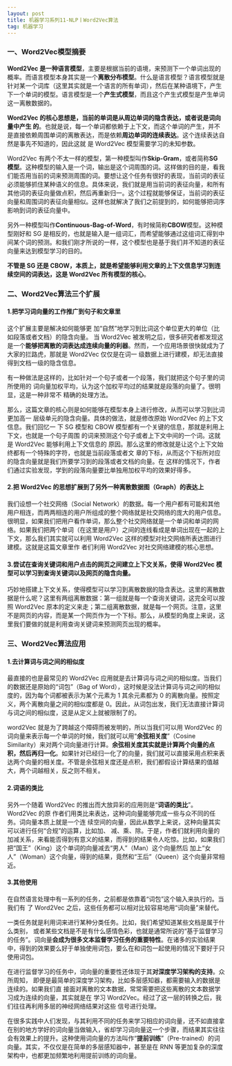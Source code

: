 ```yaml
---
layout: post
title: 机器学习系列11-NLP丨Word2Vec算法
tag: 机器学习
---
```


### 一、Word2Vec模型摘要

**Word2Vec 是一种语言模型**，主要是根据当前的语境，来预测下一个单词出现的概率。而语言模型本身其实是一个**离散分布模型**。什么是语言模型？语言模型就是针对某一个词库（这里其实就是一个语言的所有单词），然后在某种语境下，产生下一个单词的模型。语言模型是一个**产生式模型**，而且这个产生式模型是产生单词这一离散数据的。

**Word2Vec 的核心思想是，当前的单词是从周边单词的隐含表达，或者说是词向量中产生 的**。也就是说，每一个单词都依赖于上下文，而这个单词的产生，并不是直接依赖周围单词的离散表达，而是依赖**周边单词的连续表达**。这个连续表达自然是事先不知道的，因此这就 是 Word2Vec 模型需要学习的未知参数。

Word2Vec 有两个不太一样的模型，第一种模型叫作**Skip-Gram**，或者简称**SG 模型**。这种模型的输入是一个词，输出是这个词周围的词。这样做的目的是，看我们能否用当前的词来预测周围的词。要想让这个任务有很好的表现，当前词的表征必须能够抓住某种语义的信息。具体来说，我们就是用当前词的表征向量，和所有其他词的表征向量做点积，然后再重新归一。这个过程就能够保证，当前词的表征向量和周围词的表征向量相似。这样也就解决了我们之前提到的，如何能够把词序影响到词的表征向量中。

另外一种模型叫作**Continuous-Bag-of-Word**，有时候简称**CBOW**模型。这种模型刚好和 SG 是相反的，也就是输入是一组词汇，而希望能够通过这组词汇得到中间某个词的预测。和我们刚才所说的一样，这个模型也是基于我们并不知道的表征向量来达到模型学习的目的。

**不管是 SG 还是 CBOW，本质上，就是希望能够利用文章的上下文信息学习到连续空间的词表达，这是 Word2Vec 所有模型的核心**。

### 二、Word2Vec算法三个扩展

#### 1.把学习词向量的工作推广到句子和文章里

这个扩展主要是解决如何能够更 加“自然”地学习到比词这个单位更大的单位（比如段落或者文档）的隐含向量。
当 Word2Vec 被发明之后，很多研究者都发现这是一个**能够把离散的词表达成连续向量的利器**。然而，一个应用场景很快就成为了大家的拦路虎，那就是 Word2Vec 仅仅是在词一 级数据上进行建模，却无法直接得到文档一级的隐含信息。

有一种做法是这样的，比如针对一个句子或者一个段落，我们就把这个句子里的词所使用的 词向量加权平均，认为这个加权平均过的结果就是段落的向量了。很明显，这是一种非常不 精确的处理方法。

那么，这篇文章的核心则是如何能够在模型本身上进行修改，从而可以学习到比词更加高一 层级单元的隐含向量。具体的做法，就是修改原始 Word2Vec 的上下文信息。我们回忆一 下 SG 模型和 CBOW 模型都有一个关键的信息，那就是利用上下文，也就是一个句子周围 的词来预测这个句子或者上下文中间的一个词。这就是 Word2Vec 能够利用上下文信息的 原因。那么这里的修改就是让这个上下文始终都有一个特殊的字符，也就是当前段落或者文 章的下标，从而这个下标所对应的隐含向量就是我们所要学习到的段落或者文档的向量。在 这样的情况下，作者们通过实验发现，学到的段落向量要比单独用加权平均的效果好得多。

#### 2.把 Word2Vec 的思想扩展到了另外一种离散数据图（Graph）的表达上

我们设想一个社交网络（Social Network）的数据。每一个用户都有可能和其他用户相连，而两两相连的用户所组成的整个网络就是社交网络的庞大的用户信息。很明显，如果我们把用户看作单词，那么整个社交网络就是一个单词和单词的网络。如果我们把两个单词（在这里是用户）之间的连线看成是单词出现在一起的上下文，那么我们其实就可以利用 Word2Vec 这样的模型对社交网络所表达图进行建模。这就是这篇文章里作 者们利用 Word2Vec 对社交网络建模的核心思想。

#### 3.尝试在查询关键词和用户点击的网页之间建立上下文关系，使得 Word2Vec 模型可以学习到查询关键词以及网页的隐含向量。

巧妙地搭建上下文关系，使得模型可以学习到离散数据的隐含表达。这里的离散数据是什么呢？这里有两组离散数据：第一组就是每一个查询关键词，这完全可以按照 Word2Vec 原本的定义来走；第二组离散数据，就是每一个网页。注意，这里不是网页的内容，而是某一个网页作为一个下标。那么，从模型的角度上来说，这里我们要做的就是利用查询关键词来预测网页出现的概率。

### 三、Word2Vec算法应用

#### 1.去计算词与词之间的相似度

最直接的也是最常见的 Word2Vec 应用就是去计算词与词之间的相似度。当我们的数据还是原始的“词包”（Bag of Word），这时候是没法计算词与词之间的相似度的，因为每个词都被表示为某个元素为 1 其余元素都为 0 的离散向量。按照定义，两个离散向量之间的相似度都是 0。因此，从词包出发，我们无法直接计算词与词之间的相似度，这是从定义上就被限制了的。

word2Vec 就是为了跨越这个障碍而被发明的，所以当我们可以用 Word2Vec 的词向量来表示每一个单词的时候，我们就可以用“**余弦相关度**”（Cosine Similarity）来对两个词向量进行计算。**余弦相关度其实就是计算两个向量的点积，然后再归一化**。如果针对已经归一化了的向量，我们就可以直接采用点积来表达两个向量的相关度。不管是余弦相关度还是点积，我们都假设计算结果的值越大，两个词越相关，反之则不相关。

#### 2.词语的类比

另外一个随着 Word2Vec 的推出而大放异彩的应用则是“**词语的类比**”。Word2Vec 的原 作者们用类比来表达，这种词向量能够完成一些与众不同的任务。词向量本质上就是一个连 续空间的向量，因此从数学上来说，这种向量其实可以进行任何“合规”的运算，比如加、 减、乘、除。于是，作者们就利用向量的加减关系，来看能否得到有意义的结果，而得到的结果令人吃惊。比如，如果我们把“国王”（King）这个单词的向量减去“男人”（Man）这个向量然后 加上“女人”（Woman）这个向量，得到的结果，竟然和“王后”（Queen）这个向量非常相近。

#### 3.其他使用

在自然语言处理中有一系列的任务，之前都是依靠着“词包”这个输入来执行的。当我们有 了 Word2Vec 之后，这些任务都可以相对比较容易地用“词向量”来替代。

一类任务就是利用词来进行某种分类任务。比如，我们希望知道某些文档是属于什么类别， 或者某些文档是不是有什么感情色彩，也就是通常所说的“基于监督学习的任务”。词向量**会成为很多文本监督学习任务的重要特性**。在诸多的实验结果中，得到的效果要么好于单独使用词包，要么在和词包一起使用的情况下要好于只使用词包。

在进行监督学习的任务中，词向量的重要性还体现于其**对深度学习架构的支持**。众所周知， 即便是最简单的深度学习架构，比如多层感知器，都需要输入的数据是连续的。如果我们直 接面对离散的文本数据，常常需要把这些离散的文本数据学习成为连续的向量，其实就是在 学习 Word2Vec。经过了这一层的转换之后，我们往往再利用多层的神经网络结果对这些 信号进行处理。

在很多实践中人们发现，与其利用不同的任务来学习相应的词向量，还不如直接拿在别的地方学好的词向量当做输入，省却学习词向量这一个步骤，而结果其实往往会有效果上的提升。这种使用词向量的方法叫作“**提前训练**”（Pre-trained）的词向量。其实，不仅仅是在简单的多层感知器中，甚至是在 RNN 等更加复杂的深度架构中，也都更加频繁地利用提前训练的词向量。
